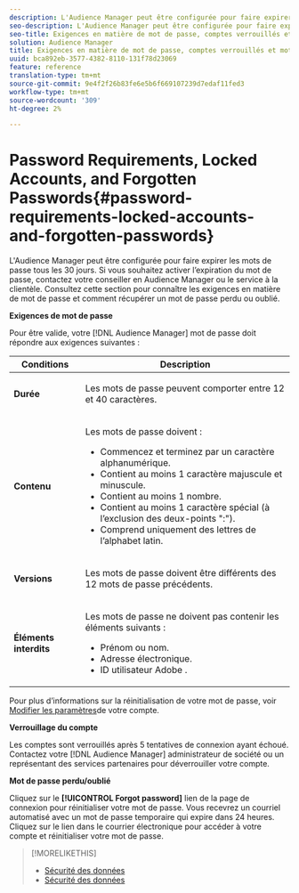 ```yaml
---
description: L'Audience Manager peut être configurée pour faire expirer les mots de passe tous les 30 jours. Si vous souhaitez activer l’expiration du mot de passe, contactez votre conseiller en Audience Manager ou le service à la clientèle. Consultez cette section pour connaître les exigences en matière de mot de passe et comment récupérer un mot de passe perdu ou oublié.
seo-description: L'Audience Manager peut être configurée pour faire expirer les mots de passe tous les 30 jours. Si vous souhaitez activer l’expiration du mot de passe, contactez votre conseiller en Audience Manager ou le service à la clientèle. Consultez cette section pour connaître les exigences en matière de mot de passe et comment récupérer un mot de passe perdu ou oublié.
seo-title: Exigences en matière de mot de passe, comptes verrouillés et mots de passe oubliés
solution: Audience Manager
title: Exigences en matière de mot de passe, comptes verrouillés et mots de passe oubliés
uuid: bca892eb-3577-4382-8110-131f78d23069
feature: reference
translation-type: tm+mt
source-git-commit: 9e4f2f26b83fe6e5b6f669107239d7edaf11fed3
workflow-type: tm+mt
source-wordcount: '309'
ht-degree: 2%

---
```



# Password Requirements, Locked Accounts, and Forgotten Passwords{#password-requirements-locked-accounts-and-forgotten-passwords}

L&#39;Audience Manager peut être configurée pour faire expirer les mots de passe tous les 30 jours. Si vous souhaitez activer l’expiration du mot de passe, contactez votre conseiller en Audience Manager ou le service à la clientèle. Consultez cette section pour connaître les exigences en matière de mot de passe et comment récupérer un mot de passe perdu ou oublié.

<!-- 

c_password_requirements.xml

 -->

**Exigences de mot de passe**

Pour être valide, votre [!DNL Audience Manager] mot de passe doit répondre aux exigences suivantes :

<table id="table_9B79E9F634664F6B995649E3158CCF20"> 
 <thead> 
  <tr> 
   <th colname="col1" class="entry"> Conditions </th> 
   <th colname="col2" class="entry"> Description </th> 
  </tr> 
 </thead>
 <tbody> 
  <tr> 
   <td colname="col1"> <p> <b>Durée</b> </p> </td> 
   <td colname="col2"> <p>Les mots de passe peuvent comporter entre 12 et 40 caractères. </p> </td> 
  </tr> 
  <tr> 
   <td colname="col1"> <p> <b>Contenu</b> </p> </td> 
   <td colname="col2"> <p>Les mots de passe doivent : </p> <p> 
     <ul id="ul_70F64B9DE90E463098DFA8AB8349CF0B"> 
      <li id="li_2FBA66E47F4A4E1BB01DE3722821E100">Commencez et terminez par un caractère alphanumérique. </li> 
      <li id="li_1390D4C9A48944B68B891EE6CB734BBC">Contient au moins 1 caractère majuscule et minuscule. </li> 
      <li id="li_B75B64A005804262BAAF0F1901D63358">Contient au moins 1 nombre. </li> 
      <li id="li_28452022AF4743B8B159187BBD10890A">Contient au moins 1 caractère spécial (à l’exclusion des deux-points ":"). </li> 
      <li id="li_C02B931ABAB84FFE9B87AEBAEDF34EF3">Comprend uniquement des lettres de l’alphabet latin. </li> 
     </ul> </p> </td> 
  </tr> 
  <tr> 
   <td colname="col1"> <p> <b>Versions</b> </p> </td> 
   <td colname="col2"> <p> Les mots de passe doivent être différents des 12 mots de passe précédents. </p> </td> 
  </tr> 
  <tr> 
   <td colname="col1"> <p> <b>Éléments interdits</b> </p> </td> 
   <td colname="col2"> <p> Les mots de passe ne doivent pas contenir les éléments suivants : </p> <p> 
     <ul id="ul_08DE186AF56E401B933256E69279847A"> 
      <li id="li_CC854F7F86484774A76CCF927E1400B4">Prénom ou nom. </li> 
      <li id="li_74ACCF3DE717473B8AB9B1720DD891E7">Adresse électronique. </li> 
      <li id="li_09C1F699BF6843ACAB4E68D2F57461AB"><span class="keyword"> ID utilisateur Adobe</span> . </li> 
     </ul> </p> </td> 
  </tr> 
 </tbody> 
</table>

Pour plus d’informations sur la réinitialisation de votre mot de passe, voir [Modifier les paramètres](../features/administration/edit-account-settings.md)de votre compte.

**Verrouillage du compte**

Les comptes sont verrouillés après 5 tentatives de connexion ayant échoué. Contactez votre [!DNL Audience Manager] administrateur de société ou un représentant des services partenaires pour déverrouiller votre compte.

**Mot de passe perdu/oublié**

Cliquez sur le **[!UICONTROL Forgot password]** lien de la page de connexion pour réinitialiser votre mot de passe. Vous recevrez un courriel automatisé avec un mot de passe temporaire qui expire dans 24 heures. Cliquez sur le lien dans le courrier électronique pour accéder à votre compte et réinitialiser votre mot de passe.

>[!MORELIKETHIS]
>
>* [Sécurité des données](../overview/data-security-and-privacy/data-security.md)
>* [Sécurité des données](../overview/data-security-and-privacy/data-privacy.md)

